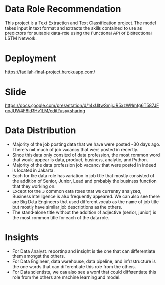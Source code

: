 # Data Role Recommendation
This project is a Text Extraction and Text Classification project. The model takes input in text format and extracts the skills contained to use as predictors for suitable data-role using the Functional API of Bidirectional LSTM Network.

# Deployment
https://fadilah-final-project.herokuapp.com/

# Slide
https://docs.google.com/presentation/d/14xUItwSmjrJR5xzWNmfg6T587JFqoJUW4F8ld3Hv1LM/edit?usp=sharing

# Data Distribution
- Majority of the job posting data that we have were posted ~30 days ago. There's not much of job vacancy that were posted in recently.
- Since this data only consited of data profession, the most common word that would appear is data, product, business, analytic, and Python.
- Majority of the data profession job vacancy that were posted in indeed is located in Jakarta.
- Each for the data role has variation in job title that mostly consisted of the addition of Senior, Junior, Lead and probably the business function that they working on.
- Except for the 3 common data roles that we currently analyzed, Business Intelligence is also frequently appeared. We can also see there are Big Data Engineers that used different vocab as the name of job title but mostly have similar job descriptions as the others.
- The stand-alone title without the addition of adjective (senior, junior) is the most common title for each of the data role.

# Insights
- For Data Analyst, reporting and insight is the one that can differentiate them amongst the others.
- For Data Engineer, data warehouse, data pipeline, and infrastructure is the one words that can differentiate this role from the others.
- For Data scientists, we can also see a word that could differentiate this role from the others are machine learning and model.
